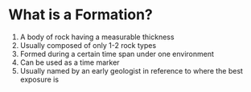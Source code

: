 # What is a Formation?
1. A body of rock having a measurable thickness
2. Usually composed of only 1-2 rock types 
3. Formed during a certain time span under one environment
4. Can be used as a time marker
5. Usually named by an early geologist in reference to where the best exposure is